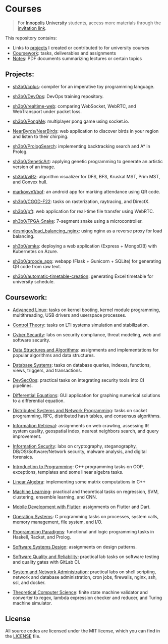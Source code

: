 # Courses

> For [Innopolis University](https://innopolis.university/) students, access more materials through the [invitation link](https://innopolis-my.sharepoint.com/:f:/g/personal/a_shaaban_innopolis_university/Er9LQEUqk8pLnpRQG3RI5aIBZOTiWUUShZSqhDXJtQktyw?e=0aqsqz).

This repository contains:

- Links to [projects](#Projects) I created or contributed to for university courses
- [Coursework](#Coursework): tasks, deliverables and assignments
- [Notes](./Notes): PDF documents summarizing lectures or certain topics

## **Projects:**

- [sh3b0/cplus](https://github.com/Sh3B0/cplus): compiler for an imperative toy programming language.

- [sh3b0/DevOps](https://github.com/Sh3B0/DevOps): DevOps training repository.

- [sh3b0/realtime-web](https://github.com/Sh3B0/realtime-web): comparing WebSocket, WebRTC, and WebTransport under packet loss.

- [sh3b0/PongMe](https://github.com/sh3b0/PongMe): multiplayer pong game using socket.io.

- [NearByrds/NearBirds](https://github.com/NearByrds/NearBirds): web application to discover birds in your region and listen to their chirping.

- [sh3b0/PrologSearch](https://github.com/Sh3B0/PrologSearch): implementing backtracking search and A* in Prolog. 

- [sh3b0/GeneticArt](https://github.com/Sh3B0/GeneticArt): applying genetic programming to generate an artistic version of an image.

- [sh3b0/viRz](https://github.com/sh3b0/viRz): algorithm visualizer for DFS, BFS, Kruskal MST, Prim MST, and Convex hull.

- [markovvn1/bof](https://gitlab.com/markovvn1-iu/f22-ccmdwf/bof): an android app for marking attendance using QR code.

- [sh3b0/CGGD-F22](https://github.com/sh3b0/CGGD-F22): tasks on rasterization, raytracing, and DirectX.

- [sh3b0/pft](https://github.com/Sh3B0/pft): web application for real-time file transfer using WebRTC.

- [sh3b0/FPGA-Snake](https://github.com/Sh3B0/FPGA-Snake): 7-segment snake using a microcontroller.

- [desmigor/load_balancing_nginx](https://github.com/desmigor/load_balancing_nginx): using nginx as a reverse proxy for load balancing.

- [sh3b0/emka](https://github.com/sh3b0/emka): deploying a web application (Express + MongoDB) with Kubernetes on Azure.

- [sh3b0/qrcode_app](https://github.com/sh3b0/qrcode_app): webapp (Flask + Gunicorn + SQLite) for generating QR code from raw text.

- [sh3b0/automatic-timetable-creation](https://github.com/sh3b0/automatic-timetable-creation): generating Excel timetable for university schedule.

## Coursework:

- [Advanced Linux](./Coursework/Advanced%20Linux): tasks on kernel booting, kernel module programming, multithreading, USB drivers and userspace processes.

- [Control Theory](./Coursework/Control%20Theory): tasks on LTI systems simulation and stabilization.

- [Cyber Security](./Coursework/Cyber%20Security): labs on security compliance, threat modeling, web and software security.

- [Data Structures and Algorithms](./Coursework/Data%20Structures%20and%20Algorithms): assignments and implementations for popular algorithms and data structures.

- [Database Systems](./Coursework/Database%20Systems): tasks on database queries, indexes, functions, views, triggers, and transactions.

- [DevSecOps](./Coursework/DevSecOps): practical tasks on integrating security tools into CI pipelines.

- [Differential Equations](./Coursework/Differential%20Equations): GUI application for graphing numerical solutions to a differential equation.

- [Distributed Systems and Network Programming](./Coursework/Distributed%20Systems%20and%20Network%20Programming): tasks on socket programming, RPC, distributed hash tables, and consensus algorithms.

- [Information Retrieval](./Coursework/Information%20Retrieval): assignments on web crawling, assessing IR system quality, geospatial index, nearest neighbors search, and query improvement.

- [Information Security](./Coursework/Information%20Security): labs on cryptography, steganography, DB/OS/Software/Network security, malware analysis, and digital forensics.

- [Introduction to Programming](./Coursework/Introduction%20to%20Programming): C++ programming tasks on OOP, exceptions, templates and some linear algebra tasks.

- [Linear Algebra](./Coursework/Linear%20Algebra): implementing some matrix computations in C++

- [Machine Learning](./Coursework/Machine%20Learning): practical and theoretical tasks on regression, SVM, clustering, ensemble learning, and CNN.

- [Mobile Development with Flutter](./Coursework/Mobile%20Development%20with%20Flutter): assignments on Flutter and Dart.

- [Operating Systems](./Coursework/Operating%20Systems): C programming tasks on processes, system calls, memory management, file system, and I/O.

- [Programming Paradigms](./Coursework/Programming%20Paradigms): functional and logic programming tasks in Haskell, Racket, and Prolog.

- [Software Systems Design](./Coursework/Software%20Systems%20Design): assignments on design patterns.

- [Software Quality and Reliability](./Coursework/Software%20Quality%20and%20Reliability): practical lab tasks on software testing and quality gates with GitLab CI.

- [System and Network Administration](./Coursework/System%20and%20Network%20Administration): practical labs on shell scripting, network and database administration, cron jobs, firewalls, nginx, ssh, ssl, and docker.

- [Theoretical Computer Science](./Coursework/Theoretical%20Computer%20Science): finite state machine validator and converter to regex, lambda expression checker and reducer, and Turing machine simulator.

## License

All source codes are licensed under the MIT license, which you can find in the [LICENSE](./LICENSE) file.

